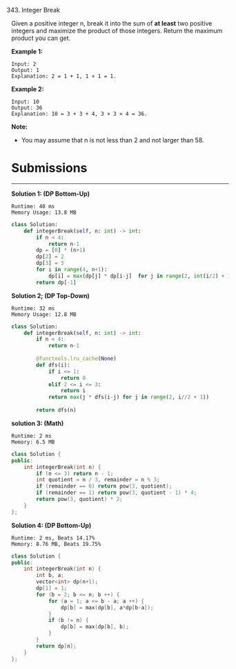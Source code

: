 343. Integer Break

Given a positive integer n, break it into the sum of **at least** two positive integers and maximize the product of those integers. Return the maximum product you can get.

**Example 1:**
```
Input: 2
Output: 1
Explanation: 2 = 1 + 1, 1 × 1 = 1.
```

**Example 2:**
```
Input: 10
Output: 36
Explanation: 10 = 3 + 3 + 4, 3 × 3 × 4 = 36.
```

**Note:** 

* You may assume that n is not less than 2 and not larger than 58.

# Submissions
---
**Solution 1: (DP Bottom-Up)**
```
Runtime: 40 ms
Memory Usage: 13.8 MB
```
```python
class Solution:
    def integerBreak(self, n: int) -> int:
        if n < 4:
            return n-1
        dp = [0] * (n+1)
        dp[2] = 2
        dp[3] = 3
        for i in range(4, n+1):
            dp[i] = max(dp[j] * dp[i-j]  for j in range(2, int(i/2) + 1))
        return dp[-1]
```

**Solution 2; (DP Top-Down)**
```
Runtime: 32 ms
Memory Usage: 12.8 MB
```
```python
class Solution:
    def integerBreak(self, n: int) -> int:
        if n < 4:
            return n-1
        
        @functools.lru_cache(None)
        def dfs(i):
            if i <= 1:
                return 0
            elif 2 <= i <= 3: 
                return i
            return max(j * dfs(i-j) for j in range(2, i//2 + 1))
            
        return dfs(n)
```

**solution 3: (Math)**
```
Runtime: 2 ms
Memory: 6.5 MB
```
```c++
class Solution {
public:
    int integerBreak(int n) {
        if (n <= 3) return n - 1;
        int quotient = n / 3, remainder = n % 3;
        if (remainder == 0) return pow(3, quotient);
        if (remainder == 1) return pow(3, quotient - 1) * 4;
        return pow(3, quotient) * 2;
    }
};
```

**Solution 4: (DP Bottom-Up)**
```
Runtime: 2 ms, Beats 14.17%
Memory: 8.76 MB, Beats 19.75%
```
```c++
class Solution {
public:
    int integerBreak(int n) {
        int b, a;
        vector<int> dp(n+1);
        dp[1] = 1;
        for (b = 2; b <= n; b ++) {
            for (a = 1; a <= b - a; a ++) {
                dp[b] = max(dp[b], a*dp[b-a]);
            }
            if (b != n) {
                dp[b] = max(dp[b], b);
            }
        }
        return dp[n];
    }
};
```
